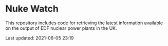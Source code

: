 # Nuke Watch

This repository includes code for retrieving the latest information available on the output of EDF nuclear power plants in the UK.

Last updated: 2021-06-05 23:19